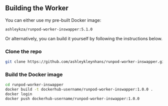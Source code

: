 ## Building the Worker

You can either use my pre-built Docker image:
```
ashleykza/runpod-worker-inswapper:5.1.0
```

Or alternatively, you can build it yourself by following the
instructions below.

### Clone the repo

```bash
git clone https://github.com/ashleykleynhans/runpod-worker-inswapper.git
```

### Build the Docker image

```bash
cd runpod-worker-inswapper
docker build -t dockerhub-username/runpod-worker-inswapper:1.0.0 .
docker login
docker push dockerhub-username/runpod-worker-inswapper:1.0.0
```
